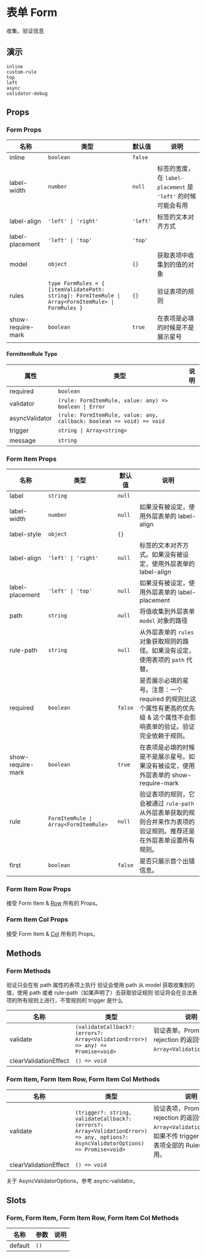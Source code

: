 # 表单 Form
<!--single-column-->
收集、验证信息

## 演示
```demo
inline
custom-rule
top
left
async
validator-debug
```
## Props
### Form Props
|名称|类型|默认值|说明|
|-|-|-|-|
|inline|`boolean`|`false`||
|label-width|`number`|`null`|标签的宽度，在 `label-placement` 是 `'left'` 的时候可能会有用|
|label-align|`'left' \| 'right'`|`'left'`|标签的文本对齐方式|
|label-placement|`'left' \| 'top'`|`'top'`||
|model|`object`|`{}`|获取表项中收集到的值的对象|
|rules|`type FormRules = { [itemValidatePath: string]: FormItemRule \| Array<FormItemRule> \| FormRules }`|`{}`|验证表项的规则|
|show-require-mark|`boolean`|`true`|在表项是必填的时候是不是展示星号|

#### FormItemRule Type
|属性|类型|说明|
|-|-|-|
|required|`boolean`||
|validator|`(rule: FormItemRule, value: any) => boolean \| Error`||
|asyncValidator|`(rule: FormItemRule, value: any, callback: boolean => void) => void`||
|trigger|`string \| Array<string>`||
|message|`string`||

### Form Item Props
|名称|类型|默认值|说明|
|-|-|-|-|
|label|`string`|`null`||
|label-width|`number`|`null`|如果没有被设定，使用外层表单的 label-align|
|label-style|`object`|`{}`||
|label-align|`'left' \| 'right'`|`null`|标签的文本对齐方式。如果没有被设定，使用外层表单的 label-align|
|label-placement|`'left' \| 'top'`|`null`|如果没有被设定，使用外层表单的 label-placement|
|path|`string`|`null`|将值收集到外层表单 `model` 对象的路径|
|rule-path|`string`|`null`|从外层表单的 `rules` 对象获取规则的路径。如果没有设定，使用表项的 `path` 代替。|
|required|`boolean`|`false`|是否展示必填的星号。注意：一个 required 的规则比这个属性有更高的优先级 & 这个属性不会影响表单的验证。验证完全依赖于规则。|
|show-require-mark|`boolean`|`true`|在表项是必填的时候是不是展示星号。如果没有被设定，使用外层表单的 show-require-mark|
|rule|`FormItemRule \| Array<FormItemRule>`|`null`|验证表项的规则，它会被通过 `rule-path` 从外层表单获取的规则合并来作为表项的验证规则。推荐还是在外层表单设置所有规则。|
|first|`boolean`|`false`|是否只展示首个出错信息。|

### Form Item Row Props
接受 Form Item & [Row](n-row#Row-Props) 所有的 Props。
### Form Item Col Props
接受 Form Item & [Col](n-row#Col-Props) 所有的 Props。

## Methods
### Form Methods
<n-alert type="warning" title="Validate 方法的注意事项" style="margin-bottom: 16px;">
  <n-ol align-text>
    <n-li>验证只会在有 <n-text code>path</n-text> 属性的表项上执行</n-li>
    <n-li>验证会使用 <n-text code>path</n-text> 从 <n-text code>model</n-text> 获取收集到的值，使用 <n-text code>path</n-text> 或者 <n-text code>rule-path</n-text>（如果声明了）去获取验证规则</n-li>
    <n-li>验证将会在合法表项的所有规则上进行，不管规则的 trigger 是什么</n-li>
  </n-ol>
</n-alert>

|名称|类型|说明|
|-|-|-|
|validate|`(validateCallback?: (errors?: Array<ValidationError>) => any) => Promise<void>`|验证表单。Promise rejection 的返回值类型是 `Array<ValidationError>`。|
|clearValidationEffect|`() => void`||

### Form Item, Form Item Row, Form Item Col Methods
|名称|类型|说明|
|-|-|-|
|validate|`(trigger?: string, validateCallback?: (errors?: Array<ValidationError>) => any, options?: AsyncValidatorOptions) => Promise<void>`|验证表项，Promise rejection 的返回值类型是 `Array<ValidationError>`。如果不传 trigger，这一个表项全部的 Rules 都会被使用。|
|clearValidationEffect|`() => void`||

关于 AsyncValidatorOptions，参考 <n-a href="https://github.com/yiminghe/async-validator">async-validator</n-a>。

## Slots
### Form, Form Item, Form Item Row, Form Item Col Methods
|名称|参数|说明|
|-|-|-|
|default|`()`||